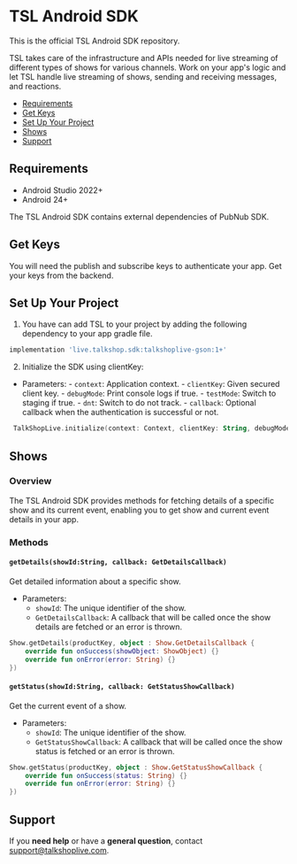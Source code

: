 # TSL Android SDK

This is the official TSL Android SDK repository.

TSL takes care of the infrastructure and APIs needed for live streaming of different types of shows for various channels. Work on your app's logic and let TSL handle live streaming of shows, sending and receiving messages, and reactions.

* [Requirements](#requirements)
* [Get Keys](#get-keys)
* [Set Up Your Project](#set-up-your-project)
* [Shows](#shows)
* [Support](#support)

## Requirements

* Android Studio 2022+
* Android 24+

The TSL Android SDK contains external dependencies of PubNub SDK.

## Get Keys

You will need the publish and subscribe keys to authenticate your app. Get your keys from the backend.

## Set Up Your Project

1. You have can add TSL to your project by adding the following dependency to your app gradle file.

```groovy
implementation 'live.talkshop.sdk:talkshoplive-gson:1+'
```

2. Initialize the SDK using clientKey:

- Parameters:
       - `context`: Application context.
       - `clientKey`: Given secured client key.
       - `debugMode`: Print console logs if true.
       - `testMode`: Switch to staging if true.
       - `dnt`: Switch to do not track.
       - `callback`: Optional callback when the authentication is successful or not.
```kotlin
 TalkShopLive.initialize(context: Context, clientKey: String, debugMode: Boolean, testMode: Boolean, dnt: Boolean)
```

## Shows

### Overview

The TSL Android SDK provides methods for fetching details of a specific show and its current event, enabling you to get show and current event details in your app.

### Methods

#### `getDetails(showId:String, callback: GetDetailsCallback)`

Get detailed information about a specific show.

- Parameters:
    - `showId`: The unique identifier of the show.
    - `GetDetailsCallback`: A callback that will be called once the show details are fetched or an error is thrown.

```kotlin
Show.getDetails(productKey, object : Show.GetDetailsCallback {
    override fun onSuccess(showObject: ShowObject) {}
    override fun onError(error: String) {}
})
```

#### `getStatus(showId:String, callback: GetStatusShowCallback)`

Get the current event of a show.

- Parameters:
    - `showId`: The unique identifier of the show.
    - `GetStatusShowCallback`: A callback that will be called once the show status is fetched or an error is thrown.

```kotlin
Show.getStatus(productKey, object : Show.GetStatusShowCallback {
    override fun onSuccess(status: String) {}
    override fun onError(error: String) {}
})
```

## Support

If you **need help** or have a **general question**, contact <support@talkshoplive.com>.
